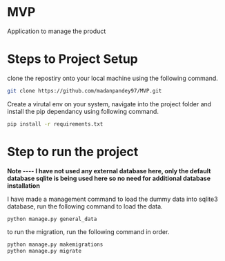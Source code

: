 # MVP
Application to manage the product 

 # Steps to Project Setup 
 
 <p> clone the repostiry onto your local machine using the following command. </p>


```bash
git clone https://github.com/madanpandey97/MVP.git

```

Create a virutal env on your system, navigate into the project folder and install the pip dependancy using following command.

```bash
pip install -r requirements.txt

```

# Step to run the project

**Note ---- I have not used any external database here, only the default database sqlite is being used here so no need for additional database installation**

I have made a management command to load the dummy data into sqlite3 database, run the following command to load the data.

```bash
python manage.py general_data
```

to run the migration, run the following command in order.

```bash
python manage.py makemigrations 
python manage.py migrate
```
